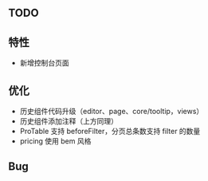 ## TODO

## 特性

- 新增控制台页面

## 优化

- 历史组件代码升级（editor、page、core/tooltip，views）
- 历史组件添加注释（上方同理）
- ProTable 支持 beforeFilter，分页总条数支持 filter 的数量
- pricing 使用 bem 风格

## Bug
